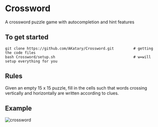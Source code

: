 # Crossword
A crossword puzzle game with autocompletion and hint features
## To get started
```
git clone https://github.com/AKatary/Crossword.git         # getting the code files
bash Crossword/setup.sh                                    # w=will setup everything for you
```
## Rules
Given an empty 15 x 15 puzzle, fill in the cells such that words crossing vertically and horizontally are written according to clues.
## Example
![crossword](https://user-images.githubusercontent.com/99296689/170939472-c87fa680-a8e8-4c46-88c2-8ec8cd544769.png)
